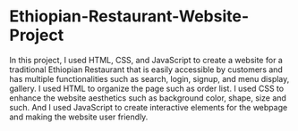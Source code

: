 # Ethiopian-Restaurant-Website-Project
In this project, I used HTML, CSS, and JavaScript to create a website for a traditional Ethiopian Restaurant that is easily accessible by customers and has multiple functionalities such as search, login, signup, and menu display, gallery. I used HTML to organize the page such as order list. I used CSS to enhance the website aesthetics such as background color, shape, size and such. And I used JavaScript to create interactive elements for the webpage and making the website user friendly. 

